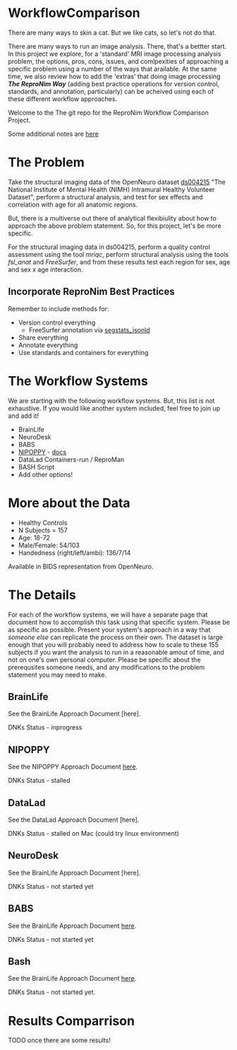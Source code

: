 # WorkflowComparison
There are many ways to skin a cat. But we like cats, so let's not do that.

There are many ways to run an image analysis. There, that's a bettter start. In this project we explore, for a 'standard' 
MRI image processing analysis problem, the options, pros, cons, issues, and comlpexities of approaching a specific problem 
using a number of the ways that arailable. At the same time, we also review how to add the 'extras' that doing image
processing ***The ReproNim Way*** (adding best practice operations for version control, standards, and annotation, particularly)
can be acheived using each of these different workflow approaches.

Welcome to the The git repo for the ReproNim Workflow Comparison Project.

Some additional notes are [here](https://docs.google.com/document/d/1cuR2OGhYzKYu9fi9DoBjc3ci4kwik-brXBt6BLSNwsI/edit)

# The Problem
Take the structural imaging data of the OpenNeuro dataset [ds004215](https://openneuro.org/datasets/ds004215/versions/1.0.3) "The National 
Institute of Mental Health (NIMH) Intramural Healthy Volunteer Dataset", perform a structural analysis, and test for sex effects and 
correlation with age for all anatomic regions.

But, there is a multiverse out there of analytical flexibiulity about how to approach the above problem statement. So, for this project, 
let's be more specific.

For the structural imaging data in ds004215, perform a quality control assessment using the tool *mriqc*, perform structural analysis 
using the tools *fsl_anat* and *FreeSurfer*, and from these results test each region for sex, age and sex x age interaction.

## Incorporate ReproNim Best Practices
Remember to include methods for:
* Version control everything
    * FreeSurfer annotation via [segstats_jsonld](https://github.com/ReproNim/segstats_jsonld)   
* Share everything
* Annotate everything
* Use standards and containers for everything

# The Workflow Systems
We are starting with the following workflow systems. But, this list is not exhaustive. If you would like another system included, feel
free to join up and add it!

* BrainLife
* NeuroDesk
* BABS
* [NIPOPPY](https://github.com/neurodatascience/nipoppy) - [docs](https://nipoppy.readthedocs.io/en/latest/) 
* DataLad Containers-run / ReproMan
* BASH Script
* Add other options!

# More about the Data
* Healthy Controls
* N Subjects = 157
* Age: 18-72
* Male/Female: 54/103
* Handedness (right/left/ambi): 136/7/14

Available in BIDS representation from OpenNeuro.

# The Details
For each of the workflow systems, we will have a separate page that document how to accomplish this task using that specific system. 
Please be as specific as possible. Present your system's approach in a way that *someone else* can replicate the process on their own.
The dataset is large enough that you will probably need to address how to scale to these 155 subjects if you want the analysis to run 
in a reasonable amout of time, and not on one's own personal computer. Please be specific about the prerequsites someone needs, and any 
modifications to the problem statement you may need to make.

## BrainLife
See the BrainLife Approach Document [here].

DNKs Status - inprogress

## NIPOPPY
See the NIPOPPY Approach Document [here](docs/nipoppy.md).

DNKs Status - stalled

## DataLad
See the DataLad Approach Document [here].

DNKs Status - stalled on Mac (could try linux environment)

## NeuroDesk
See the BrainLife Approach Document [here].

DNKs Status - not started yet

## BABS
See the BrainLife Approach Document [here](docs/babs.md).

DNKs Status - not started yet

## Bash
See the BrainLife Approach Document [here](docs/bash.md).

DNKs Status - not started yet.

# Results Comparrison
TODO once there are some results!




